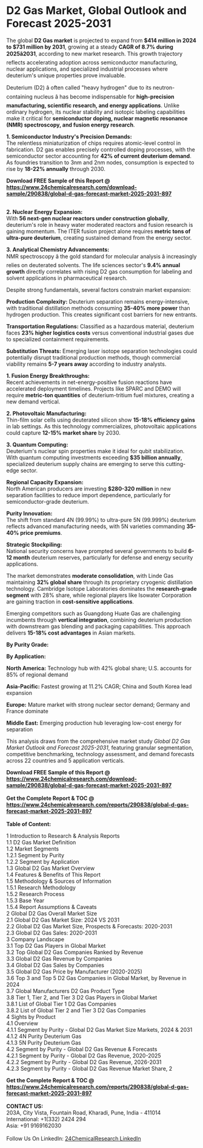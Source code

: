 <h1>D2 Gas Market, Global Outlook and Forecast 2025-2031</h1><p>The global <strong>D2 Gas market</strong> is projected to expand from <strong>$414 million in 2024 to $731 million by 2031</strong>, growing at a steady <strong>CAGR of 8.7% during 2025â2031</strong>, according to new market research. This growth trajectory reflects accelerating adoption across semiconductor manufacturing, nuclear applications, and specialized industrial processes where deuterium's unique properties prove invaluable.</p><p>Deuterium (D2) â often called "heavy hydrogen" due to its neutron-containing nucleus â has become indispensable for <strong>high-precision manufacturing, scientific research, and energy applications</strong>. Unlike ordinary hydrogen, its nuclear stability and isotopic labeling capabilities make it critical for <strong>semiconductor doping, nuclear magnetic resonance (NMR) spectroscopy, and fusion energy research</strong>.</p><p><strong>1. Semiconductor Industry's Precision Demands:</strong><br>
The relentless miniaturization of chips requires atomic-level control in fabrication. D2 gas enables precisely controlled doping processes, with the semiconductor sector accounting for <strong>42% of current deuterium demand</strong>. As foundries transition to 3nm and 2nm nodes, consumption is expected to rise by <strong>18-22% annually</strong> through 2030.</p><div><b>Download FREE Sample of this Report @ 
            <a href="https://www.24chemicalresearch.com/download-sample/290838/global-d-gas-forecast-market-2025-2031-897">
            https://www.24chemicalresearch.com/download-sample/290838/global-d-gas-forecast-market-2025-2031-897</a></b></div><br><p><strong>2. Nuclear Energy Expansion:</strong><br>
With <strong>56 next-gen nuclear reactors under construction globally</strong>, deuterium's role in heavy water moderated reactors and fusion research is gaining momentum. The ITER fusion project alone requires <strong>metric tons of ultra-pure deuterium</strong>, creating sustained demand from the energy sector.</p><p><strong>3. Analytical Chemistry Advancements:</strong><br>
NMR spectroscopy â the gold standard for molecular analysis â increasingly relies on deuterated solvents. The life sciences sector's <strong>9.4% annual growth</strong> directly correlates with rising D2 gas consumption for labeling and solvent applications in pharmaceutical research.</p><p>Despite strong fundamentals, several factors constrain market expansion:</p><p><strong>Production Complexity:</strong> Deuterium separation remains energy-intensive, with traditional distillation methods consuming <strong>35-40% more power</strong> than hydrogen production. This creates significant cost barriers for new entrants.</p><p><strong>Transportation Regulations:</strong> Classified as a hazardous material, deuterium faces <strong>23% higher logistics costs</strong> versus conventional industrial gases due to specialized containment requirements.</p><p><strong>Substitution Threats:</strong> Emerging laser isotope separation technologies could potentially disrupt traditional production methods, though commercial viability remains <strong>5-7 years away</strong> according to industry analysts.</p><p><strong>1. Fusion Energy Breakthroughs:</strong><br>
Recent achievements in net-energy-positive fusion reactions have accelerated deployment timelines. Projects like SPARC and DEMO will require <strong>metric-ton quantities</strong> of deuterium-tritium fuel mixtures, creating a new demand vertical.</p><p><strong>2. Photovoltaic Manufacturing:</strong><br>
Thin-film solar cells using deuterated silicon show <strong>15-18% efficiency gains</strong> in lab settings. As this technology commercializes, photovoltaic applications could capture <strong>12-15% market share</strong> by 2030.</p><p><strong>3. Quantum Computing:</strong><br>
Deuterium's nuclear spin properties make it ideal for qubit stabilization. With quantum computing investments exceeding <strong>$35 billion annually</strong>, specialized deuterium supply chains are emerging to serve this cutting-edge sector.</p><p><strong>Regional Capacity Expansion:</strong><br>
	North American producers are investing <strong>$280-320 million</strong> in new separation facilities to reduce import dependence, particularly for semiconductor-grade deuterium.</p><p><strong>Purity Innovation:</strong><br>
	The shift from standard 4N (99.99%) to ultra-pure 5N (99.999%) deuterium reflects advanced manufacturing needs, with 5N varieties commanding <strong>35-40% price premiums</strong>.</p><p><strong>Strategic Stockpiling:</strong><br>
	National security concerns have prompted several governments to build <strong>6-12 month</strong> deuterium reserves, particularly for defense and energy security applications.</p><p>The market demonstrates <strong>moderate consolidation</strong>, with Linde Gas maintaining <strong>32% global share</strong> through its proprietary cryogenic distillation technology. Cambridge Isotope Laboratories dominates the <strong>research-grade segment</strong> with 28% share, while regional players like Isowater Corporation are gaining traction in <strong>cost-sensitive applications</strong>.</p><p>Emerging competitors such as Guangdong Huate Gas are challenging incumbents through <strong>vertical integration</strong>, combining deuterium production with downstream gas blending and packaging capabilities. This approach delivers <strong>15-18% cost advantages</strong> in Asian markets.</p><p><strong>By Purity Grade:</strong></p><p><strong>By Application:</strong></p><p><strong>North America:</strong> Technology hub with 42% global share; U.S. accounts for 85% of regional demand</p><p><strong>Asia-Pacific:</strong> Fastest growing at 11.2% CAGR; China and South Korea lead expansion</p><p><strong>Europe:</strong> Mature market with strong nuclear sector demand; Germany and France dominate</p><p><strong>Middle East:</strong> Emerging production hub leveraging low-cost energy for separation</p><p>This analysis draws from the comprehensive market study <em>Global D2 Gas Market Outlook and Forecast 2025-2031</em>, featuring granular segmentation, competitive benchmarking, technology assessment, and demand forecasts across 22 countries and 5 application verticals.</p><div><b>Download FREE Sample of this Report @ 
            <a href="https://www.24chemicalresearch.com/download-sample/290838/global-d-gas-forecast-market-2025-2031-897">
            https://www.24chemicalresearch.com/download-sample/290838/global-d-gas-forecast-market-2025-2031-897</a></b></div><br><div><b>Get the Complete Report & TOC @ 
            <a href="https://www.24chemicalresearch.com/reports/290838/global-d-gas-forecast-market-2025-2031-897">
            https://www.24chemicalresearch.com/reports/290838/global-d-gas-forecast-market-2025-2031-897</a></b></div><br>
            <b>Table of Content:</b><p>1 Introduction to Research & Analysis Reports<br />
 1.1 D2 Gas Market Definition<br />
 1.2 Market Segments<br />
 1.2.1 Segment by Purity<br />
 1.2.2 Segment by Application<br />
 1.3 Global D2 Gas Market Overview<br />
 1.4 Features & Benefits of This Report<br />
 1.5 Methodology & Sources of Information<br />
 1.5.1 Research Methodology<br />
 1.5.2 Research Process<br />
 1.5.3 Base Year<br />
 1.5.4 Report Assumptions & Caveats<br />
2 Global D2 Gas Overall Market Size<br />
 2.1 Global D2 Gas Market Size: 2024 VS 2031<br />
 2.2 Global D2 Gas Market Size, Prospects & Forecasts: 2020-2031<br />
 2.3 Global D2 Gas Sales: 2020-2031<br />
3 Company Landscape<br />
 3.1 Top D2 Gas Players in Global Market<br />
 3.2 Top Global D2 Gas Companies Ranked by Revenue<br />
 3.3 Global D2 Gas Revenue by Companies<br />
 3.4 Global D2 Gas Sales by Companies<br />
 3.5 Global D2 Gas Price by Manufacturer (2020-2025)<br />
 3.6 Top 3 and Top 5 D2 Gas Companies in Global Market, by Revenue in 2024<br />
 3.7 Global Manufacturers D2 Gas Product Type<br />
 3.8 Tier 1, Tier 2, and Tier 3 D2 Gas Players in Global Market<br />
 3.8.1 List of Global Tier 1 D2 Gas Companies<br />
 3.8.2 List of Global Tier 2 and Tier 3 D2 Gas Companies<br />
4 Sights by Product<br />
 4.1 Overview<br />
 4.1.1 Segment by Purity - Global D2 Gas Market Size Markets, 2024 & 2031<br />
 4.1.2 4N Purity Deuterium Gas<br />
 4.1.3 5N Purity Deuterium Gas<br />
 4.2 Segment by Purity - Global D2 Gas Revenue & Forecasts<br />
 4.2.1 Segment by Purity - Global D2 Gas Revenue, 2020-2025<br />
 4.2.2 Segment by Purity - Global D2 Gas Revenue, 2026-2031<br />
 4.2.3 Segment by Purity - Global D2 Gas Revenue Market Share, 2</p><div><b>Get the Complete Report & TOC @ 
            <a href="https://www.24chemicalresearch.com/reports/290838/global-d-gas-forecast-market-2025-2031-897">
            https://www.24chemicalresearch.com/reports/290838/global-d-gas-forecast-market-2025-2031-897</a></b></div><br><b>CONTACT US:</b><br>
            203A, City Vista, Fountain Road, Kharadi, Pune, India - 411014<br>
            International: +1(332) 2424 294<br>
            Asia: +91 9169162030 <br><br>
            Follow Us On LinkedIn: <a href="https://www.linkedin.com/company/24chemicalresearch/">24ChemicalResearch LinkedIn</a>